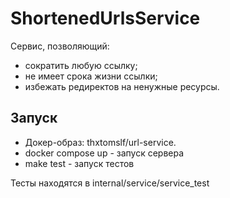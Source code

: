 # ShortenedUrlsService
Сервис, позволяющий:
- сократить любую ссылку;
- не имеет срока жизни ссылки;
- избежать редиректов на ненужные ресурсы. 

## Запуск
* Докер-образ: thxtomslf/url-service.
* docker compose up - запуск сервера
* make test - запуск тестов

Тесты находятся в internal/service/service_test
